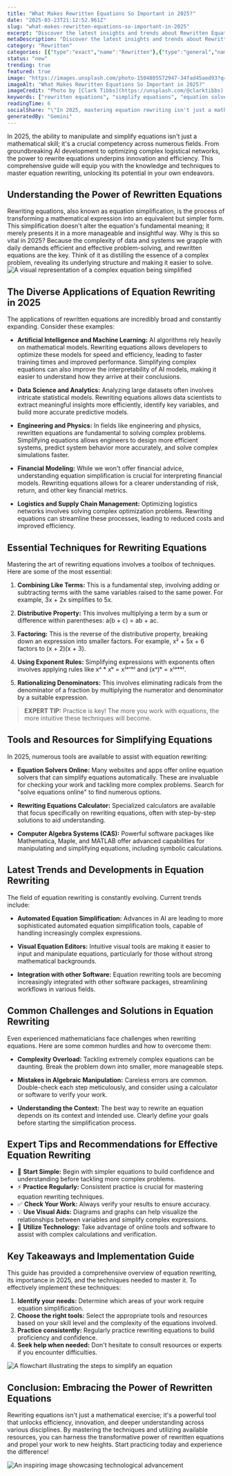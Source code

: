 ```yaml
---
title: "What Makes Rewritten Equations So Important in 2025?"
date: "2025-03-23T21:12:52.961Z"
slug: "what-makes-rewritten-equations-so-important-in-2025"
excerpt: "Discover the latest insights and trends about Rewritten Equations. This comprehensive guide covers everything you need to know about Rewritten Equations in 2025."
metaDescription: "Discover the latest insights and trends about Rewritten Equations. This comprehensive guide covers everything you need to know about Rewritten Equations in..."
category: "Rewritten"
categories: [{"type":"exact","name":"Rewritten"},{"type":"general","name":"Mathematics"},{"type":"medium","name":"Mathematical Modeling"},{"type":"specific","name":"Differential Equations"},{"type":"niche","name":"Nonlinear Dynamics"}]
status: "new"
trending: true
featured: true
image: "https://images.unsplash.com/photo-1504805572947-34fad45aed93?q=85&w=1200&fit=max&fm=webp&auto=compress"
imageAlt: "What Makes Rewritten Equations So Important in 2025?"
imageCredit: "Photo by [Clark Tibbs](https://unsplash.com/@clarktibbs) on Unsplash"
keywords: ["rewritten equations", "simplify equations", "equation solver", "solve equations online", "rewrite algebraic equations", "how to rewrite equations", "rewriting equations calculator", "best equation rewriting techniques", "complex equation simplification", "rewrite quadratic equations"]
readingTime: 6
socialShare: "\"In 2025, mastering equation rewriting isn't just a mathematical skill – it's a key to unlocking innovation across industries.  The ability to simplify complex problems is the gateway to solving tomorrow's challenges.\""
generatedBy: "Gemini"
---
```




In 2025, the ability to manipulate and simplify equations isn't just a mathematical skill; it's a crucial competency across numerous fields.  From groundbreaking AI development to optimizing complex logistical networks, the power to rewrite equations underpins innovation and efficiency. This comprehensive guide will equip you with the knowledge and techniques to master equation rewriting, unlocking its potential in your own endeavors.

## Understanding the Power of Rewritten Equations

Rewriting equations, also known as equation simplification, is the process of transforming a mathematical expression into an equivalent but simpler form.  This simplification doesn't alter the equation's fundamental meaning; it merely presents it in a more manageable and insightful way.  Why is this so vital in 2025?  Because the complexity of data and systems we grapple with daily demands efficient and effective problem-solving, and rewritten equations are the key.  Think of it as distilling the essence of a complex problem, revealing its underlying structure and making it easier to solve. ![A visual representation of a complex equation being simplified](https://images.unsplash.com/photo-1451187580459-43490279c0fa?q=85&w=1200&fit=max&fm=webp&auto=compress)

##  The Diverse Applications of Equation Rewriting in 2025

The applications of rewritten equations are incredibly broad and constantly expanding. Consider these examples:

* **Artificial Intelligence and Machine Learning:**  AI algorithms rely heavily on mathematical models. Rewriting equations allows developers to optimize these models for speed and efficiency, leading to faster training times and improved performance.  Simplifying complex equations can also improve the interpretability of AI models, making it easier to understand how they arrive at their conclusions.

* **Data Science and Analytics:**  Analyzing large datasets often involves intricate statistical models.  Rewriting equations allows data scientists to extract meaningful insights more efficiently, identify key variables, and build more accurate predictive models.

* **Engineering and Physics:**  In fields like engineering and physics, rewritten equations are fundamental to solving complex problems.  Simplifying equations allows engineers to design more efficient systems, predict system behavior more accurately, and solve complex simulations faster.

* **Financial Modeling:**  While we won't offer financial advice, understanding equation simplification is crucial for interpreting financial models.  Rewriting equations allows for a clearer understanding of risk, return, and other key financial metrics.

* **Logistics and Supply Chain Management:**  Optimizing logistics networks involves solving complex optimization problems. Rewriting equations can streamline these processes, leading to reduced costs and improved efficiency.

##  Essential Techniques for Rewriting Equations

Mastering the art of rewriting equations involves a toolbox of techniques. Here are some of the most essential:

1. **Combining Like Terms:** This is a fundamental step, involving adding or subtracting terms with the same variables raised to the same power.  For example, 3x + 2x simplifies to 5x.

2. **Distributive Property:**  This involves multiplying a term by a sum or difference within parentheses: a(b + c) = ab + ac.

3. **Factoring:** This is the reverse of the distributive property, breaking down an expression into smaller factors. For example, x² + 5x + 6 factors to (x + 2)(x + 3).

4. **Using Exponent Rules:**  Simplifying expressions with exponents often involves applying rules like xᵃ * xᵇ = x⁽ᵃ⁺ᵇ⁾ and (xᵃ)ᵇ = x⁽ᵃ*ᵇ⁾.

5. **Rationalizing Denominators:** This involves eliminating radicals from the denominator of a fraction by multiplying the numerator and denominator by a suitable expression.

> **EXPERT TIP:**  Practice is key! The more you work with equations, the more intuitive these techniques will become.

##  Tools and Resources for Simplifying Equations

In 2025, numerous tools are available to assist with equation rewriting:

* **Equation Solvers Online:** Many websites and apps offer online equation solvers that can simplify equations automatically.  These are invaluable for checking your work and tackling more complex problems.  Search for "solve equations online" to find numerous options.

* **Rewriting Equations Calculator:**  Specialized calculators are available that focus specifically on rewriting equations, often with step-by-step solutions to aid understanding.

* **Computer Algebra Systems (CAS):**  Powerful software packages like Mathematica, Maple, and MATLAB offer advanced capabilities for manipulating and simplifying equations, including symbolic calculations.

##  Latest Trends and Developments in Equation Rewriting

The field of equation rewriting is constantly evolving.  Current trends include:

* **Automated Equation Simplification:**  Advances in AI are leading to more sophisticated automated equation simplification tools, capable of handling increasingly complex expressions.

* **Visual Equation Editors:**  Intuitive visual tools are making it easier to input and manipulate equations, particularly for those without strong mathematical backgrounds.

* **Integration with other Software:**  Equation rewriting tools are becoming increasingly integrated with other software packages, streamlining workflows in various fields.

## Common Challenges and Solutions in Equation Rewriting

Even experienced mathematicians face challenges when rewriting equations.  Here are some common hurdles and how to overcome them:

* **Complexity Overload:**  Tackling extremely complex equations can be daunting.  Break the problem down into smaller, more manageable steps.

* **Mistakes in Algebraic Manipulation:**  Careless errors are common.  Double-check each step meticulously, and consider using a calculator or software to verify your work.

* **Understanding the Context:**  The best way to rewrite an equation depends on its context and intended use.  Clearly define your goals before starting the simplification process.

##  Expert Tips and Recommendations for Effective Equation Rewriting

* 🔑 **Start Simple:** Begin with simpler equations to build confidence and understanding before tackling more complex problems.
* ⚡ **Practice Regularly:** Consistent practice is crucial for mastering equation rewriting techniques.
* ✅ **Check Your Work:** Always verify your results to ensure accuracy.
* 💡 **Use Visual Aids:** Diagrams and graphs can help visualize the relationships between variables and simplify complex expressions.
* 🧮 **Utilize Technology:**  Take advantage of online tools and software to assist with complex calculations and verification.

##  Key Takeaways and Implementation Guide

This guide has provided a comprehensive overview of equation rewriting, its importance in 2025, and the techniques needed to master it.  To effectively implement these techniques:

1. **Identify your needs:** Determine which areas of your work require equation simplification.
2. **Choose the right tools:** Select the appropriate tools and resources based on your skill level and the complexity of the equations involved.
3. **Practice consistently:** Regularly practice rewriting equations to build proficiency and confidence.
4. **Seek help when needed:** Don't hesitate to consult resources or experts if you encounter difficulties.

![A flowchart illustrating the steps to simplify an equation](https://images.unsplash.com/photo-1484417894907-623942c8ee29?q=85&w=1200&fit=max&fm=webp&auto=compress)

## Conclusion: Embracing the Power of Rewritten Equations

Rewriting equations isn't just a mathematical exercise; it's a powerful tool that unlocks efficiency, innovation, and deeper understanding across various disciplines.  By mastering the techniques and utilizing available resources, you can harness the transformative power of rewritten equations and propel your work to new heights.  Start practicing today and experience the difference!

![An inspiring image showcasing technological advancement](https://images.unsplash.com/photo-1517976487492-5750f3195933?q=85&w=1200&fit=max&fm=webp&auto=compress)


